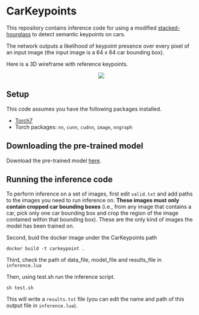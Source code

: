 # CarKeypoints

This repository contains inference code for using a modified [stacked-hourglass](https://github.com/krrish94/stacked-hourglass) to detect semantic keypoints on cars. 

The network outputs a likelihood of keypoint presence over every pixel of an input image (the input image is a 64 x 64 car bounding box).

Here is a 3D wireframe with reference keypoints.
<p align="center">
	<img src="assets/carkeypoints.png" />
</p>

## Setup

This code assumes you have the following packages installed.
* [Torch7](https://github.com/torch/torch7)
* Torch packages: `nn`, `cunn`, `cudnn`, `image`, `nngraph`


## Downloading the pre-trained model

Download the pre-trained model [here](https://www.dropbox.com/s/qezt3e02j4uawov/model.t7?dl=0).


## Running the inference code

To perform inference on a set of images, first edit `valid.txt` and add paths to the images you need to run inference on. **These images must only contain cropped car bounding boxes** (i.e., from any image that contains a car, pick only one car bounding box and crop the region of the image contained within that bounding box). These are the only kind of images the model has been trained on.

Second, buid the docker image under the CarKeypoints path
```
docker build -t carkeypoint .
```
Third, check the path of data_file, model_file and results_file in `inference.lua`

Then, using test.sh run the inference script.
```
sh test.sh
```

This will write a `results.txt` file (you can edit the name and path of this output file in `inference.lua`).
